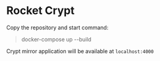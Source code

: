 # Rocket Crypt

Copy the repository and start command:

> docker-compose up --build

Crypt mirror application will be available at `localhost:4000`